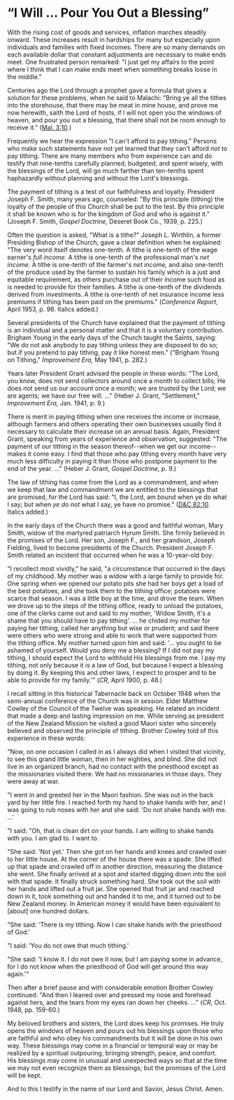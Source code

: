 # “I Will … Pour You Out a Blessing”

With the rising cost of goods and services, inflation marches steadily onward.
These increases result in hardships for many but especially upon individuals
and families with fixed incomes. There are so many demands on each available
dollar that constant adjustments are necessary to make ends meet. One
frustrated person remarked: "I just get my affairs to the point where I think
that I can make ends meet when something breaks loose in the middle."

Centuries ago the Lord through a prophet gave a formula that gives a solution
for these problems, when he said to Malachi: "Bring ye all the tithes into the
storehouse, that there may be meat in mine house, and prove me now herewith,
saith the Lord of hosts, if I will not open you the windows of heaven, and
pour you out a blessing, that there shall not be room enough to receive it."
([Mal. 3:10](https://www.lds.org/scriptures/ot/mal/3.10?lang=eng#9).)

Frequently we hear the expression "I can't afford to pay tithing." Persons who
make such statements have not yet learned that they can't afford _not_ to pay
tithing. There are many members who from experience can and do testify that
nine-tenths carefully planned, budgeted, and spent wisely, with the blessings
of the Lord, will go much farther than ten-tenths spent haphazardly without
planning and without the Lord's blessings.

The payment of tithing is a test of our faithfulness and loyalty. President
Joseph F. Smith, many years ago, counseled: "By this principle (tithing) the
loyalty of the people of this Church shall be put to the test. By this
principle it shall be known who is for the kingdom of God and who is against
it." (Joseph F. Smith, _Gospel Doctrine,_ Deseret Book Co., 1939, p. 225.)

Often the question is asked, "What is a tithe?" Joseph L. Wirthlin, a former
Presiding Bishop of the Church, gave a clear definition when he explained:
"The very word itself denotes one-tenth. A tithe is one-tenth of the wage
earner's _full income._ A tithe is one-tenth of the professional man's _net
income._ A tithe is one-tenth of the farmer's _net income,_ and also one-tenth
of the produce used by the farmer to sustain his family which is a just and
equitable requirement, as others purchase out of their income such food as is
needed to provide for their families. A tithe is one-tenth of the dividends
derived from investments. A tithe is one-tenth of net insurance income less
premiums if tithing has been paid on the premiums." (_Conference Report,_
April 1953, p. 98. Italics added.)

Several presidents of the Church have explained that the payment of tithing is
an individual and a personal matter and that it is a voluntary contribution.
Brigham Young in the early days of the Church taught the Saints, saying: "We
do not ask anybody to pay tithing unless they are disposed to do so; but if
you pretend to pay tithing, pay it like honest men." ("Brigham Young on
Tithing," _Improvement Era,_ May 1941, p. 282.)

Years later President Grant advised the people in these words: "The Lord, you
know, does not send collectors around once a month to collect bills; He does
not send us our account once a month; we are trusted by the Lord; we are
agents; we have our free will. ..." (Heber J. Grant, "Settlement," _Improvement
Era,_ Jan. 1941, p. 9.)

There is merit in paying tithing when one receives the income or increase,
although farmers and others operating their own businesses usually find it
necessary to calculate their increase on an annual basis. Again, President
Grant, speaking from years of experience and observation, suggested: "The
payment of our tithing in the season thereof--when we get our income--makes it
come easy. I find that those who pay tithing every month have very much less
difficulty in paying it than those who postpone payment to the end of the
year. ..." (Heber J. Grant, _Gospel Doctrine,_ p. 9.)

The law of tithing has come from the Lord as a commandment, and when we keep
that law and commandment we are entitled to the blessings that are promised,
for the Lord has said: "I, the Lord, am bound when ye do what I say; but when
_ye do not_ what I say, ye have no promise." ([D&amp;C
82:10](https://www.lds.org/scriptures/dc-testament/dc/82.10?lang=eng#9).
Italics added.)

In the early days of the Church there was a good and faithful woman, Mary
Smith, widow of the martyred patriarch Hyrum Smith. She firmly believed in the
promises of the Lord. Her son, Joseph F., and her grandson, Joseph Fielding,
lived to become presidents of the Church. President Joseph F. Smith related an
incident that occurred when he was a 10-year-old boy:

"I recollect most vividly," he said, "a circumstance that occurred in the days
of my childhood. My mother was a widow with a large family to provide for. One
spring when we opened our potato pits she had her boys get a load of the best
potatoes, and she took them to the tithing office; potatoes were scarce that
season. I was a little boy at the time, and drove the team. When we drove up
to the steps of the tithing office, ready to unload the potatoes, one of the
clerks came out and said to my mother, 'Widow Smith, it's a shame that you
should have to pay tithing'. ... he chided my mother for paying her tithing,
called her anything but wise or prudent; and said there were others who were
strong and able to work that were supported from the tithing office. My mother
turned upon him and said: '... you ought to be ashamed of yourself. Would you
deny me a blessing? If I did not pay my tithing, I should expect the Lord to
withhold His blessings from me. I pay my tithing, not only because it is a law
of God, but because I expect a blessing by doing it. By keeping this and other
laws, I expect to prosper and to be able to provide for my family.'" (_CR,_
April 1900, p. 48.)

I recall sitting in this historical Tabernacle back on October 1948 when the
semi-annual conference of the Church was in session. Elder Matthew Cowley of
the Council of the Twelve was speaking. He related an incident that made a
deep and lasting impression on me. While serving as president of the New
Zealand Mission he visited a good Maori sister who sincerely believed and
observed the principle of tithing. Brother Cowley told of this experience in
these words:

"Now, on one occasion I called in as I always did when I visited that
vicinity, to see this grand little woman, then in her eighties, and blind. She
did not live in an organized branch, had no contact with the priesthood except
as the missionaries visited there. We had no missionaries in those days. They
were away at war.

"I went in and greeted her in the Maori fashion. She was out in the back yard
by her little fire. I reached forth my hand to shake hands with her, and I was
going to rub noses with her and she said: 'Do not shake hands with me. ...'

"I said: "Oh, that is clean dirt on your hands. I am willing to shake hands
with you. I am glad to. I want to.

"She said: 'Not yet.' Then she got on her hands and knees and crawled over to
her little house. At the corner of the house there was a spade. She lifted up
that spade and crawled off in another direction, measuring the distance she
went. She finally arrived at a spot and started digging down into the soil
with that spade. It finally struck something hard. She took out the soil with
her hands and lifted out a fruit jar. She opened that fruit jar and reached
down in it, took something out and handed it to me, and it turned out to be
New Zealand money. In American money it would have been equivalent to [about]
one hundred dollars.

"She said: 'There is my tithing. Now I can shake hands with the priesthood of
God.'

"I said: 'You do not owe that much tithing.'

"She said: 'I know it. I do not owe it now, but I am paying some in advance,
for I do not know when the priesthood of God will get around this way again.'"

Then after a brief pause and with considerable emotion Brother Cowley
continued: "And then I leaned over and pressed my nose and forehead against
hers, and the tears from my eyes ran down her cheeks. ..." (_CR,_ Oct. 1948, pp.
159-60.)

My beloved brothers and sisters, the Lord does keep his promises. He truly
opens the windows of heaven and pours out his blessings upon those who are
faithful and who obey his commandments but it will be done in his own way.
These blessings may come in a financial or temporal way or may be realized by
a spiritual outpouring, bringing strength, peace, and comfort. His blessings
may come in unusual and unexpected ways so that at the time we may not even
recognize them as blessings; but the promises of the Lord will be kept.

And to this I testify in the name of our Lord and Savior, Jesus Christ. Amen.

